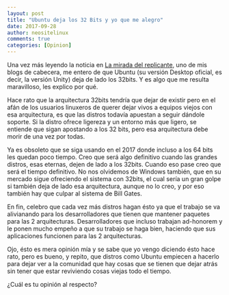 ```yaml
---
layout: post
title: "Ubuntu deja los 32 Bits y yo que me alegro"
date: 2017-09-28
author: neositelinux
comments: true
categories: [Opinion]
---
```


Una vez más leyendo la noticia en [La mirada del replicante](https://lamiradadelreplicante.com/2017/09/28/ubuntu-se-despide-de-los-32-bits-en-el-escritorio/https://lamiradadelreplicante.com/2017/09/28/ubuntu-se-despide-de-los-32-bits-en-el-escritorio/), uno de mis blogs de cabecera, me entero de que Ubuntu (su versión Desktop oficial, es decir, la versión Unity) deja de lado los 32bits. Y es algo que me resulta maravilloso, les explico por qué.

Hace rato que la arquitectura 32bits tendría que dejar de existir pero en el afán de los usuarios linuxeros de querer dejar vivos a equipos viejos con esa arquitectura, es que las distros todavía apuestan a seguir dándole soporte. Si la distro ofrece ligereza y un entorno más que ligero, se entiende que sigan apostando a los 32 bits, pero esa arquitectura debe morir de una vez por todas.

Ya es obsoleto que se siga usando en el 2017 donde incluso a los 64 bits les quedan poco tiempo. Creo que será algo definitivo cuando las grandes distros, esas eternas, dejen de lado a los 32bits. Cuando eso pase creo que será el tiempo definitivo. No nos olvidemos de Windows también, que en su mercado sigue ofreciendo el sistema con 32bits, el cual sería un gran golpe si también deja de lado esa arquitectura, aunque no lo creo, y por eso también hay que culpar al sistema de Bill Gates.

En fin, celebro que cada vez más distros hagan ésto ya que el trabajo se va alivianando para los desarrolladores que tienen que mantener paquetes para las 2 arquitecturas. Desarrolladores que incluso trabajan ad-honorem y le ponen mucho empeño a que su trabajo se haga bien, haciendo que sus aplicaciones funcionen para las 2 arquitecturas.

Ojo, ésto es mera opinión mía y se sabe que yo vengo diciendo ésto hace rato, pero es bueno, y repito, que distros como Ubuntu empiecen a hacerlo para dejar ver a la comunidad que hay cosas que se tienen que dejar atrás sin tener que estar reviviendo cosas viejas todo el tiempo.

¿Cuál es tu opinión al respecto?

